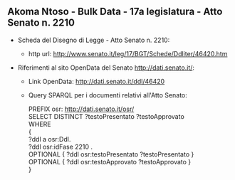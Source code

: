 ## Akoma Ntoso - Bulk Data - 17a legislatura - Atto Senato n. 2210 ##

* Scheda del Disegno di Legge - Atto Senato n. 2210:
	* http url: http://www.senato.it/leg/17/BGT/Schede/Ddliter/46420.htm

* Riferimenti al sito OpenData del Senato http://dati.senato.it/:
	* Link OpenData: http://dati.senato.it/ddl/46420
	* Query SPARQL per i documenti relativi all'Atto Senato:

        PREFIX osr: <http://dati.senato.it/osr/>  
		SELECT DISTINCT ?testoPresentato ?testoApprovato  
		WHERE  
		{  
		    ?ddl a osr:Ddl.  
		    ?ddl osr:idFase 2210 .  
		    OPTIONAL { ?ddl osr:testoPresentato ?testoPresentato }  
		    OPTIONAL { ?ddl osr:testoApprovato ?testoApprovato }  
		}
		